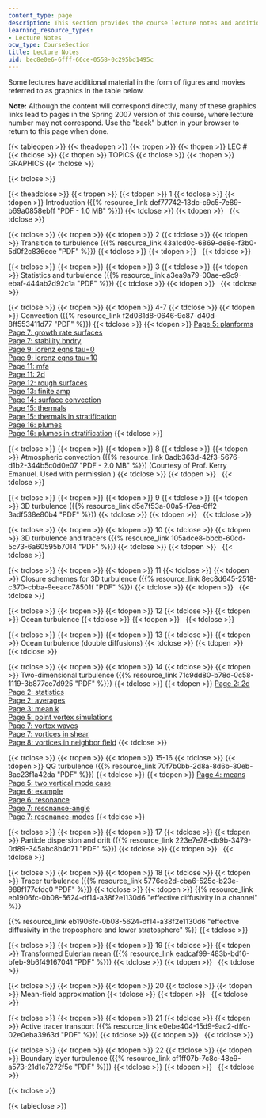 ```yaml
---
content_type: page
description: This section provides the course lecture notes and additional material.
learning_resource_types:
- Lecture Notes
ocw_type: CourseSection
title: Lecture Notes
uid: bec8e0e6-6fff-66ce-0558-0c295bd1495c
---
```


Some lectures have additional material in the form of figures and movies referred to as graphics in the table below.

**Note:** Although the content will correspond directly, many of these graphics links lead to pages in the Spring 2007 version of this course, where lecture number may not correspond. Use the "back" button in your browser to return to this page when done.

{{< tableopen >}}
{{< theadopen >}}
{{< tropen >}}
{{< thopen >}}
LEC #
{{< thclose >}}
{{< thopen >}}
TOPICS
{{< thclose >}}
{{< thopen >}}
GRAPHICS
{{< thclose >}}

{{< trclose >}}

{{< theadclose >}}
{{< tropen >}}
{{< tdopen >}}
1
{{< tdclose >}}
{{< tdopen >}}
Introduction ({{% resource_link def77742-13dc-c9c5-7e89-b69a0858ebff "PDF - 1.0 MB" %}})
{{< tdclose >}}
{{< tdopen >}}
 
{{< tdclose >}}

{{< trclose >}}
{{< tropen >}}
{{< tdopen >}}
2
{{< tdclose >}}
{{< tdopen >}}
Transition to turbulence ({{% resource_link 43a1cd0c-6869-de8e-f3b0-5d0f2c836ece "PDF" %}})
{{< tdclose >}}
{{< tdopen >}}
 
{{< tdclose >}}

{{< trclose >}}
{{< tropen >}}
{{< tdopen >}}
3
{{< tdclose >}}
{{< tdopen >}}
Statistics and turbulence ({{% resource_link a3ea9a79-00ae-e9c9-ebaf-444ab2d92c1a "PDF" %}})
{{< tdclose >}}
{{< tdopen >}}
 
{{< tdclose >}}

{{< trclose >}}
{{< tropen >}}
{{< tdopen >}}
4-7
{{< tdclose >}}
{{< tdopen >}}
Convection ({{% resource_link f2d081d8-0646-9c87-d40d-8ff553411d77 "PDF" %}})
{{< tdclose >}}
{{< tdopen >}}
[Page 5: planforms](/courses/12-820-turbulence-in-the-ocean-and-atmosphere-spring-2007/pages/lecture-notes/lec4-6)  
[Page 7: growth rate surfaces](/courses/12-820-turbulence-in-the-ocean-and-atmosphere-spring-2007/pages/lecture-notes/lec4-6#7a)  
[Page 7: stability bndry](/courses/12-820-turbulence-in-the-ocean-and-atmosphere-spring-2007/pages/lecture-notes/lec4-6#7b)  
[Page 9: lorenz eqns tau=0](/courses/12-820-turbulence-in-the-ocean-and-atmosphere-spring-2007/pages/lecture-notes/lec4-6#9a)  
[Page 9: lorenz eqns tau=10](/courses/12-820-turbulence-in-the-ocean-and-atmosphere-spring-2007/pages/lecture-notes/lec4-6#9b)  
[Page 11: mfa](/courses/12-820-turbulence-in-the-ocean-and-atmosphere-spring-2007/pages/lecture-notes/lec4-6#11a)  
[Page 11: 2d](/courses/12-820-turbulence-in-the-ocean-and-atmosphere-spring-2007/pages/lecture-notes/lec4-6#11b)  
[Page 12: rough surfaces](/courses/12-820-turbulence-in-the-ocean-and-atmosphere-spring-2007/pages/lecture-notes/lec4-6#12a)  
[Page 13: finite amp](/courses/12-820-turbulence-in-the-ocean-and-atmosphere-spring-2007/pages/lecture-notes/lec4-6#13a)  
[Page 14: surface convection](/courses/12-820-turbulence-in-the-ocean-and-atmosphere-spring-2007/pages/lecture-notes/lec4-6#14a)  
[Page 15: thermals](/courses/12-820-turbulence-in-the-ocean-and-atmosphere-spring-2007/pages/lecture-notes/lec4-6#15a)  
[Page 15: thermals in stratification](/courses/12-820-turbulence-in-the-ocean-and-atmosphere-spring-2007/pages/lecture-notes/lec4-6#15b)  
[Page 16: plumes](/courses/12-820-turbulence-in-the-ocean-and-atmosphere-spring-2007/pages/lecture-notes/lec4-6#16a)  
[Page 16: plumes in stratification](/courses/12-820-turbulence-in-the-ocean-and-atmosphere-spring-2007/pages/lecture-notes/lec4-6#16b)
{{< tdclose >}}

{{< trclose >}}
{{< tropen >}}
{{< tdopen >}}
8
{{< tdclose >}}
{{< tdopen >}}
Atmospheric convection ({{% resource_link 0adb363d-42f3-5676-d1b2-344b5c0d0e07 "PDF - 2.0 MB" %}}) (Courtesy of Prof. Kerry Emanuel. Used with permission.)
{{< tdclose >}}
{{< tdopen >}}
 
{{< tdclose >}}

{{< trclose >}}
{{< tropen >}}
{{< tdopen >}}
9
{{< tdclose >}}
{{< tdopen >}}
3D turbulence ({{% resource_link d5e7f53a-00a5-f7ea-6ff2-3adf538e80b4 "PDF" %}})
{{< tdclose >}}
{{< tdopen >}}
 
{{< tdclose >}}

{{< trclose >}}
{{< tropen >}}
{{< tdopen >}}
10
{{< tdclose >}}
{{< tdopen >}}
3D turbulence and tracers ({{% resource_link 105adce8-bbcb-60cd-5c73-6a60595b7014 "PDF" %}})
{{< tdclose >}}
{{< tdopen >}}
 
{{< tdclose >}}

{{< trclose >}}
{{< tropen >}}
{{< tdopen >}}
11
{{< tdclose >}}
{{< tdopen >}}
Closure schemes for 3D turbulence ({{% resource_link 8ec8d645-2518-c370-cbba-9eeacc78501f "PDF" %}})
{{< tdclose >}}
{{< tdopen >}}
 
{{< tdclose >}}

{{< trclose >}}
{{< tropen >}}
{{< tdopen >}}
12
{{< tdclose >}}
{{< tdopen >}}
Ocean turbulence
{{< tdclose >}}
{{< tdopen >}}
 
{{< tdclose >}}

{{< trclose >}}
{{< tropen >}}
{{< tdopen >}}
13
{{< tdclose >}}
{{< tdopen >}}
Ocean turbulence (double diffusions)
{{< tdclose >}}
{{< tdopen >}}
 
{{< tdclose >}}

{{< trclose >}}
{{< tropen >}}
{{< tdopen >}}
14
{{< tdclose >}}
{{< tdopen >}}
Two-dimensional turbulence ({{% resource_link 71c9dd80-b78d-0c58-1119-3b877ce7d925 "PDF" %}})
{{< tdclose >}}
{{< tdopen >}}
[Page 2: 2d](/courses/12-820-turbulence-in-the-ocean-and-atmosphere-spring-2007/pages/lecture-notes/lec9)  
[Page 2: statistics](/courses/12-820-turbulence-in-the-ocean-and-atmosphere-spring-2007/pages/lecture-notes/lec9#2b)  
[Page 2: averages](/courses/12-820-turbulence-in-the-ocean-and-atmosphere-spring-2007/pages/lecture-notes/lec9#2c)  
[Page 3: mean k](/courses/12-820-turbulence-in-the-ocean-and-atmosphere-spring-2007/pages/lecture-notes/lec9#3a)  
[Page 5: point vortex simulations](/courses/12-820-turbulence-in-the-ocean-and-atmosphere-spring-2007/pages/lecture-notes/lec9#5a)  
[Page 7: vortex waves](/courses/12-820-turbulence-in-the-ocean-and-atmosphere-spring-2007/pages/lecture-notes/lec9#7a)  
[Page 7: vortices in shear](/courses/12-820-turbulence-in-the-ocean-and-atmosphere-spring-2007/pages/lecture-notes/lec9#7b)  
[Page 8: vortices in neighbor field](/courses/12-820-turbulence-in-the-ocean-and-atmosphere-spring-2007/pages/lecture-notes/lec9#8a)
{{< tdclose >}}

{{< trclose >}}
{{< tropen >}}
{{< tdopen >}}
15-16
{{< tdclose >}}
{{< tdopen >}}
QG turbulence ({{% resource_link 70f7b0bb-2d8a-8d6b-30eb-8ac23f1a42da "PDF" %}})
{{< tdclose >}}
{{< tdopen >}}
[Page 4: means](/courses/12-820-turbulence-in-the-ocean-and-atmosphere-spring-2007/pages/lecture-notes/lec10)  
[Page 5: two vertical mode case](/courses/12-820-turbulence-in-the-ocean-and-atmosphere-spring-2007/pages/lecture-notes/lec10#5a)  
[Page 6: example](/courses/12-820-turbulence-in-the-ocean-and-atmosphere-spring-2007/pages/lecture-notes/lec10#6a)  
[Page 6: resonance](/courses/12-820-turbulence-in-the-ocean-and-atmosphere-spring-2007/pages/lecture-notes/lec10#6b)  
[Page 7: resonance-angle](/courses/12-820-turbulence-in-the-ocean-and-atmosphere-spring-2007/pages/lecture-notes/lec10#7a)  
[Page 7: resonance-modes](/courses/12-820-turbulence-in-the-ocean-and-atmosphere-spring-2007/pages/lecture-notes/lec10#7b)
{{< tdclose >}}

{{< trclose >}}
{{< tropen >}}
{{< tdopen >}}
17
{{< tdclose >}}
{{< tdopen >}}
Particle dispersion and drift ({{% resource_link 223e7e78-db9b-3479-0d89-345abc8b4d71 "PDF" %}})
{{< tdclose >}}
{{< tdopen >}}
 
{{< tdclose >}}

{{< trclose >}}
{{< tropen >}}
{{< tdopen >}}
18
{{< tdclose >}}
{{< tdopen >}}
Tracer turbulence ({{% resource_link 5776ce2d-cba6-525c-b23e-988f177cfdc0 "PDF" %}})
{{< tdclose >}}
{{< tdopen >}}
{{% resource_link eb1906fc-0b08-5624-df14-a38f2e1130d6 "effective diffusivity in a channel" %}}  
  
{{% resource_link eb1906fc-0b08-5624-df14-a38f2e1130d6 "effective diffusivity in the troposphere and lower stratosphere" %}}
{{< tdclose >}}

{{< trclose >}}
{{< tropen >}}
{{< tdopen >}}
19
{{< tdclose >}}
{{< tdopen >}}
Transformed Eulerian mean ({{% resource_link eadcaf99-483b-bd16-bfeb-9b6f49167041 "PDF" %}})
{{< tdclose >}}
{{< tdopen >}}
 
{{< tdclose >}}

{{< trclose >}}
{{< tropen >}}
{{< tdopen >}}
20
{{< tdclose >}}
{{< tdopen >}}
Mean-field approximation
{{< tdclose >}}
{{< tdopen >}}
 
{{< tdclose >}}

{{< trclose >}}
{{< tropen >}}
{{< tdopen >}}
21
{{< tdclose >}}
{{< tdopen >}}
Active tracer transport ({{% resource_link e0ebe404-15d9-9ac2-dffc-02e0eba3963d "PDF" %}})
{{< tdclose >}}
{{< tdopen >}}
 
{{< tdclose >}}

{{< trclose >}}
{{< tropen >}}
{{< tdopen >}}
22
{{< tdclose >}}
{{< tdopen >}}
Boundary layer turbulence ({{% resource_link cf1ff07b-7c8c-48e9-a573-21d1e7272f5e "PDF" %}})
{{< tdclose >}}
{{< tdopen >}}
 
{{< tdclose >}}

{{< trclose >}}

{{< tableclose >}}